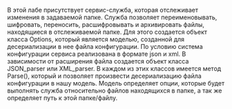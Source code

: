 В этой лабе присутствует  сервис-служба, которая отслеживает изменения в задаваемой папке. Служба позволяет переименовывать, шифровать, переносить, расшифровывать и архивировать файлы, находящиеся в отслеживаемой папке. Для этого создается объект класса Options, который является моделью, созданной для десериализации в нее файла конфигурации. По условию система конфигурации сервиса реализована в формате json и xml. В зависимости от расширения файла создается объект класса JSON_parser или XML_parser. В каждом из этих классов имеется метод Parse(), который и позволяет произвести десериализацию файла конфигурации в нашу модель. Модель определяет опции, которые будет выполнять служба относительно файлов находящихся в папке, а так же определяет путь к этой папке/файлу.
